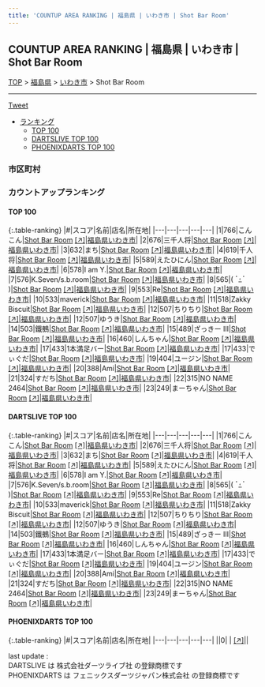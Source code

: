 ```yaml
---
title: 'COUNTUP AREA RANKING | 福島県 | いわき市 | Shot Bar Room'
---
```

## COUNTUP AREA RANKING | 福島県 | いわき市 | Shot Bar Room

[TOP](/darts/rank/) > [福島県](/darts/rank/福島県/) > [いわき市](/darts/rank/福島県/いわき市/) > Shot Bar Room

___

<a href="https://twitter.com/share?ref_src=twsrc%5Etfw" data-text="COUNTUP AREA RANKING | 福島県いわき市Shot Bar Room" class="twitter-share-button" data-hashtags="DARTSLIVE,PHOENIXDARTS,darts,ダーツ" data-show-count="false">Tweet</a>

* [ランキング](#カウントアップランキング)
    * [TOP 100](#top-100)
    * [DARTSLIVE TOP 100](#dartslive-top-100)
    * [PHOENIXDARTS TOP 100](#phoenixdarts-top-100)

### 市区町村

<ul>

</ul>

### カウントアップランキング

#### TOP 100



{:.table-ranking}
|#|スコア|名前|店名|所在地|
|---|---|---|---|---|
|1|766|<span class="rank-name-dl">こんこん</span>|<a href="/darts/rank/shops/53e0bfd0aeb068390d9b047a20a7ba1e.html">Shot Bar Room</a> <a href="https://search.dartslive.com/jp/shop/53e0bfd0aeb068390d9b047a20a7ba1e">[↗]</a>|<a href="/darts/rank/福島県/いわき市">福島県いわき市</a>|
|2|676|<span class="rank-name-dl">三千人将</span>|<a href="/darts/rank/shops/53e0bfd0aeb068390d9b047a20a7ba1e.html">Shot Bar Room</a> <a href="https://search.dartslive.com/jp/shop/53e0bfd0aeb068390d9b047a20a7ba1e">[↗]</a>|<a href="/darts/rank/福島県/いわき市">福島県いわき市</a>|
|3|632|<span class="rank-name-dl">まち</span>|<a href="/darts/rank/shops/53e0bfd0aeb068390d9b047a20a7ba1e.html">Shot Bar Room</a> <a href="https://search.dartslive.com/jp/shop/53e0bfd0aeb068390d9b047a20a7ba1e">[↗]</a>|<a href="/darts/rank/福島県/いわき市">福島県いわき市</a>|
|4|619|<span class="rank-name-dl">千人将</span>|<a href="/darts/rank/shops/53e0bfd0aeb068390d9b047a20a7ba1e.html">Shot Bar Room</a> <a href="https://search.dartslive.com/jp/shop/53e0bfd0aeb068390d9b047a20a7ba1e">[↗]</a>|<a href="/darts/rank/福島県/いわき市">福島県いわき市</a>|
|5|589|<span class="rank-name-dl">えたひにん</span>|<a href="/darts/rank/shops/53e0bfd0aeb068390d9b047a20a7ba1e.html">Shot Bar Room</a> <a href="https://search.dartslive.com/jp/shop/53e0bfd0aeb068390d9b047a20a7ba1e">[↗]</a>|<a href="/darts/rank/福島県/いわき市">福島県いわき市</a>|
|6|578|<span class="rank-name-dl">I am Y.</span>|<a href="/darts/rank/shops/53e0bfd0aeb068390d9b047a20a7ba1e.html">Shot Bar Room</a> <a href="https://search.dartslive.com/jp/shop/53e0bfd0aeb068390d9b047a20a7ba1e">[↗]</a>|<a href="/darts/rank/福島県/いわき市">福島県いわき市</a>|
|7|576|<span class="rank-name-dl">K.Seven/s.b.room</span>|<a href="/darts/rank/shops/53e0bfd0aeb068390d9b047a20a7ba1e.html">Shot Bar Room</a> <a href="https://search.dartslive.com/jp/shop/53e0bfd0aeb068390d9b047a20a7ba1e">[↗]</a>|<a href="/darts/rank/福島県/いわき市">福島県いわき市</a>|
|8|565|<span class="rank-name-dl">( ॱߑॱ )</span>|<a href="/darts/rank/shops/53e0bfd0aeb068390d9b047a20a7ba1e.html">Shot Bar Room</a> <a href="https://search.dartslive.com/jp/shop/53e0bfd0aeb068390d9b047a20a7ba1e">[↗]</a>|<a href="/darts/rank/福島県/いわき市">福島県いわき市</a>|
|9|553|<span class="rank-name-dl">Re</span>|<a href="/darts/rank/shops/53e0bfd0aeb068390d9b047a20a7ba1e.html">Shot Bar Room</a> <a href="https://search.dartslive.com/jp/shop/53e0bfd0aeb068390d9b047a20a7ba1e">[↗]</a>|<a href="/darts/rank/福島県/いわき市">福島県いわき市</a>|
|10|533|<span class="rank-name-dl">maverick</span>|<a href="/darts/rank/shops/53e0bfd0aeb068390d9b047a20a7ba1e.html">Shot Bar Room</a> <a href="https://search.dartslive.com/jp/shop/53e0bfd0aeb068390d9b047a20a7ba1e">[↗]</a>|<a href="/darts/rank/福島県/いわき市">福島県いわき市</a>|
|11|518|<span class="rank-name-dl">Zakky Biscuit</span>|<a href="/darts/rank/shops/53e0bfd0aeb068390d9b047a20a7ba1e.html">Shot Bar Room</a> <a href="https://search.dartslive.com/jp/shop/53e0bfd0aeb068390d9b047a20a7ba1e">[↗]</a>|<a href="/darts/rank/福島県/いわき市">福島県いわき市</a>|
|12|507|<span class="rank-name-dl">ちりちり</span>|<a href="/darts/rank/shops/53e0bfd0aeb068390d9b047a20a7ba1e.html">Shot Bar Room</a> <a href="https://search.dartslive.com/jp/shop/53e0bfd0aeb068390d9b047a20a7ba1e">[↗]</a>|<a href="/darts/rank/福島県/いわき市">福島県いわき市</a>|
|12|507|<span class="rank-name-dl">ゆうき</span>|<a href="/darts/rank/shops/53e0bfd0aeb068390d9b047a20a7ba1e.html">Shot Bar Room</a> <a href="https://search.dartslive.com/jp/shop/53e0bfd0aeb068390d9b047a20a7ba1e">[↗]</a>|<a href="/darts/rank/福島県/いわき市">福島県いわき市</a>|
|14|503|<span class="rank-name-dl">鐵鵺</span>|<a href="/darts/rank/shops/53e0bfd0aeb068390d9b047a20a7ba1e.html">Shot Bar Room</a> <a href="https://search.dartslive.com/jp/shop/53e0bfd0aeb068390d9b047a20a7ba1e">[↗]</a>|<a href="/darts/rank/福島県/いわき市">福島県いわき市</a>|
|15|489|<span class="rank-name-dl">ざっきー III</span>|<a href="/darts/rank/shops/53e0bfd0aeb068390d9b047a20a7ba1e.html">Shot Bar Room</a> <a href="https://search.dartslive.com/jp/shop/53e0bfd0aeb068390d9b047a20a7ba1e">[↗]</a>|<a href="/darts/rank/福島県/いわき市">福島県いわき市</a>|
|16|460|<span class="rank-name-dl">しんちゃん</span>|<a href="/darts/rank/shops/53e0bfd0aeb068390d9b047a20a7ba1e.html">Shot Bar Room</a> <a href="https://search.dartslive.com/jp/shop/53e0bfd0aeb068390d9b047a20a7ba1e">[↗]</a>|<a href="/darts/rank/福島県/いわき市">福島県いわき市</a>|
|17|433|<span class="rank-name-dl">1本満足バー</span>|<a href="/darts/rank/shops/53e0bfd0aeb068390d9b047a20a7ba1e.html">Shot Bar Room</a> <a href="https://search.dartslive.com/jp/shop/53e0bfd0aeb068390d9b047a20a7ba1e">[↗]</a>|<a href="/darts/rank/福島県/いわき市">福島県いわき市</a>|
|17|433|<span class="rank-name-dl">でぃぐだ</span>|<a href="/darts/rank/shops/53e0bfd0aeb068390d9b047a20a7ba1e.html">Shot Bar Room</a> <a href="https://search.dartslive.com/jp/shop/53e0bfd0aeb068390d9b047a20a7ba1e">[↗]</a>|<a href="/darts/rank/福島県/いわき市">福島県いわき市</a>|
|19|404|<span class="rank-name-dl">ユージン</span>|<a href="/darts/rank/shops/53e0bfd0aeb068390d9b047a20a7ba1e.html">Shot Bar Room</a> <a href="https://search.dartslive.com/jp/shop/53e0bfd0aeb068390d9b047a20a7ba1e">[↗]</a>|<a href="/darts/rank/福島県/いわき市">福島県いわき市</a>|
|20|388|<span class="rank-name-dl">Ami</span>|<a href="/darts/rank/shops/53e0bfd0aeb068390d9b047a20a7ba1e.html">Shot Bar Room</a> <a href="https://search.dartslive.com/jp/shop/53e0bfd0aeb068390d9b047a20a7ba1e">[↗]</a>|<a href="/darts/rank/福島県/いわき市">福島県いわき市</a>|
|21|324|<span class="rank-name-dl">すだち</span>|<a href="/darts/rank/shops/53e0bfd0aeb068390d9b047a20a7ba1e.html">Shot Bar Room</a> <a href="https://search.dartslive.com/jp/shop/53e0bfd0aeb068390d9b047a20a7ba1e">[↗]</a>|<a href="/darts/rank/福島県/いわき市">福島県いわき市</a>|
|22|315|<span class="rank-name-dl">NO NAME 2464</span>|<a href="/darts/rank/shops/53e0bfd0aeb068390d9b047a20a7ba1e.html">Shot Bar Room</a> <a href="https://search.dartslive.com/jp/shop/53e0bfd0aeb068390d9b047a20a7ba1e">[↗]</a>|<a href="/darts/rank/福島県/いわき市">福島県いわき市</a>|
|23|249|<span class="rank-name-dl">まーちゃん</span>|<a href="/darts/rank/shops/53e0bfd0aeb068390d9b047a20a7ba1e.html">Shot Bar Room</a> <a href="https://search.dartslive.com/jp/shop/53e0bfd0aeb068390d9b047a20a7ba1e">[↗]</a>|<a href="/darts/rank/福島県/いわき市">福島県いわき市</a>|


#### DARTSLIVE TOP 100



{:.table-ranking}
|#|スコア|名前|店名|所在地|
|---|---|---|---|---|
|1|766|<span class="rank-name-dl">こんこん</span>|<a href="/darts/rank/shops/53e0bfd0aeb068390d9b047a20a7ba1e.html">Shot Bar Room</a> <a href="https://search.dartslive.com/jp/shop/53e0bfd0aeb068390d9b047a20a7ba1e">[↗]</a>|<a href="/darts/rank/福島県/いわき市">福島県いわき市</a>|
|2|676|<span class="rank-name-dl">三千人将</span>|<a href="/darts/rank/shops/53e0bfd0aeb068390d9b047a20a7ba1e.html">Shot Bar Room</a> <a href="https://search.dartslive.com/jp/shop/53e0bfd0aeb068390d9b047a20a7ba1e">[↗]</a>|<a href="/darts/rank/福島県/いわき市">福島県いわき市</a>|
|3|632|<span class="rank-name-dl">まち</span>|<a href="/darts/rank/shops/53e0bfd0aeb068390d9b047a20a7ba1e.html">Shot Bar Room</a> <a href="https://search.dartslive.com/jp/shop/53e0bfd0aeb068390d9b047a20a7ba1e">[↗]</a>|<a href="/darts/rank/福島県/いわき市">福島県いわき市</a>|
|4|619|<span class="rank-name-dl">千人将</span>|<a href="/darts/rank/shops/53e0bfd0aeb068390d9b047a20a7ba1e.html">Shot Bar Room</a> <a href="https://search.dartslive.com/jp/shop/53e0bfd0aeb068390d9b047a20a7ba1e">[↗]</a>|<a href="/darts/rank/福島県/いわき市">福島県いわき市</a>|
|5|589|<span class="rank-name-dl">えたひにん</span>|<a href="/darts/rank/shops/53e0bfd0aeb068390d9b047a20a7ba1e.html">Shot Bar Room</a> <a href="https://search.dartslive.com/jp/shop/53e0bfd0aeb068390d9b047a20a7ba1e">[↗]</a>|<a href="/darts/rank/福島県/いわき市">福島県いわき市</a>|
|6|578|<span class="rank-name-dl">I am Y.</span>|<a href="/darts/rank/shops/53e0bfd0aeb068390d9b047a20a7ba1e.html">Shot Bar Room</a> <a href="https://search.dartslive.com/jp/shop/53e0bfd0aeb068390d9b047a20a7ba1e">[↗]</a>|<a href="/darts/rank/福島県/いわき市">福島県いわき市</a>|
|7|576|<span class="rank-name-dl">K.Seven/s.b.room</span>|<a href="/darts/rank/shops/53e0bfd0aeb068390d9b047a20a7ba1e.html">Shot Bar Room</a> <a href="https://search.dartslive.com/jp/shop/53e0bfd0aeb068390d9b047a20a7ba1e">[↗]</a>|<a href="/darts/rank/福島県/いわき市">福島県いわき市</a>|
|8|565|<span class="rank-name-dl">( ॱߑॱ )</span>|<a href="/darts/rank/shops/53e0bfd0aeb068390d9b047a20a7ba1e.html">Shot Bar Room</a> <a href="https://search.dartslive.com/jp/shop/53e0bfd0aeb068390d9b047a20a7ba1e">[↗]</a>|<a href="/darts/rank/福島県/いわき市">福島県いわき市</a>|
|9|553|<span class="rank-name-dl">Re</span>|<a href="/darts/rank/shops/53e0bfd0aeb068390d9b047a20a7ba1e.html">Shot Bar Room</a> <a href="https://search.dartslive.com/jp/shop/53e0bfd0aeb068390d9b047a20a7ba1e">[↗]</a>|<a href="/darts/rank/福島県/いわき市">福島県いわき市</a>|
|10|533|<span class="rank-name-dl">maverick</span>|<a href="/darts/rank/shops/53e0bfd0aeb068390d9b047a20a7ba1e.html">Shot Bar Room</a> <a href="https://search.dartslive.com/jp/shop/53e0bfd0aeb068390d9b047a20a7ba1e">[↗]</a>|<a href="/darts/rank/福島県/いわき市">福島県いわき市</a>|
|11|518|<span class="rank-name-dl">Zakky Biscuit</span>|<a href="/darts/rank/shops/53e0bfd0aeb068390d9b047a20a7ba1e.html">Shot Bar Room</a> <a href="https://search.dartslive.com/jp/shop/53e0bfd0aeb068390d9b047a20a7ba1e">[↗]</a>|<a href="/darts/rank/福島県/いわき市">福島県いわき市</a>|
|12|507|<span class="rank-name-dl">ちりちり</span>|<a href="/darts/rank/shops/53e0bfd0aeb068390d9b047a20a7ba1e.html">Shot Bar Room</a> <a href="https://search.dartslive.com/jp/shop/53e0bfd0aeb068390d9b047a20a7ba1e">[↗]</a>|<a href="/darts/rank/福島県/いわき市">福島県いわき市</a>|
|12|507|<span class="rank-name-dl">ゆうき</span>|<a href="/darts/rank/shops/53e0bfd0aeb068390d9b047a20a7ba1e.html">Shot Bar Room</a> <a href="https://search.dartslive.com/jp/shop/53e0bfd0aeb068390d9b047a20a7ba1e">[↗]</a>|<a href="/darts/rank/福島県/いわき市">福島県いわき市</a>|
|14|503|<span class="rank-name-dl">鐵鵺</span>|<a href="/darts/rank/shops/53e0bfd0aeb068390d9b047a20a7ba1e.html">Shot Bar Room</a> <a href="https://search.dartslive.com/jp/shop/53e0bfd0aeb068390d9b047a20a7ba1e">[↗]</a>|<a href="/darts/rank/福島県/いわき市">福島県いわき市</a>|
|15|489|<span class="rank-name-dl">ざっきー III</span>|<a href="/darts/rank/shops/53e0bfd0aeb068390d9b047a20a7ba1e.html">Shot Bar Room</a> <a href="https://search.dartslive.com/jp/shop/53e0bfd0aeb068390d9b047a20a7ba1e">[↗]</a>|<a href="/darts/rank/福島県/いわき市">福島県いわき市</a>|
|16|460|<span class="rank-name-dl">しんちゃん</span>|<a href="/darts/rank/shops/53e0bfd0aeb068390d9b047a20a7ba1e.html">Shot Bar Room</a> <a href="https://search.dartslive.com/jp/shop/53e0bfd0aeb068390d9b047a20a7ba1e">[↗]</a>|<a href="/darts/rank/福島県/いわき市">福島県いわき市</a>|
|17|433|<span class="rank-name-dl">1本満足バー</span>|<a href="/darts/rank/shops/53e0bfd0aeb068390d9b047a20a7ba1e.html">Shot Bar Room</a> <a href="https://search.dartslive.com/jp/shop/53e0bfd0aeb068390d9b047a20a7ba1e">[↗]</a>|<a href="/darts/rank/福島県/いわき市">福島県いわき市</a>|
|17|433|<span class="rank-name-dl">でぃぐだ</span>|<a href="/darts/rank/shops/53e0bfd0aeb068390d9b047a20a7ba1e.html">Shot Bar Room</a> <a href="https://search.dartslive.com/jp/shop/53e0bfd0aeb068390d9b047a20a7ba1e">[↗]</a>|<a href="/darts/rank/福島県/いわき市">福島県いわき市</a>|
|19|404|<span class="rank-name-dl">ユージン</span>|<a href="/darts/rank/shops/53e0bfd0aeb068390d9b047a20a7ba1e.html">Shot Bar Room</a> <a href="https://search.dartslive.com/jp/shop/53e0bfd0aeb068390d9b047a20a7ba1e">[↗]</a>|<a href="/darts/rank/福島県/いわき市">福島県いわき市</a>|
|20|388|<span class="rank-name-dl">Ami</span>|<a href="/darts/rank/shops/53e0bfd0aeb068390d9b047a20a7ba1e.html">Shot Bar Room</a> <a href="https://search.dartslive.com/jp/shop/53e0bfd0aeb068390d9b047a20a7ba1e">[↗]</a>|<a href="/darts/rank/福島県/いわき市">福島県いわき市</a>|
|21|324|<span class="rank-name-dl">すだち</span>|<a href="/darts/rank/shops/53e0bfd0aeb068390d9b047a20a7ba1e.html">Shot Bar Room</a> <a href="https://search.dartslive.com/jp/shop/53e0bfd0aeb068390d9b047a20a7ba1e">[↗]</a>|<a href="/darts/rank/福島県/いわき市">福島県いわき市</a>|
|22|315|<span class="rank-name-dl">NO NAME 2464</span>|<a href="/darts/rank/shops/53e0bfd0aeb068390d9b047a20a7ba1e.html">Shot Bar Room</a> <a href="https://search.dartslive.com/jp/shop/53e0bfd0aeb068390d9b047a20a7ba1e">[↗]</a>|<a href="/darts/rank/福島県/いわき市">福島県いわき市</a>|
|23|249|<span class="rank-name-dl">まーちゃん</span>|<a href="/darts/rank/shops/53e0bfd0aeb068390d9b047a20a7ba1e.html">Shot Bar Room</a> <a href="https://search.dartslive.com/jp/shop/53e0bfd0aeb068390d9b047a20a7ba1e">[↗]</a>|<a href="/darts/rank/福島県/いわき市">福島県いわき市</a>|


#### PHOENIXDARTS TOP 100



{:.table-ranking}
|#|スコア|名前|店名|所在地|
|---|---|---|---|---|
||0|<span class="rank-name-dl"> </span>|<a href="/darts/rank/shops/.html"></a> <a href="">[↗]</a>|<a href="/darts/rank//"></a>|


<div class="footer border-top border-gray-light mt-5 pt-3 text-right text-gray">
    last update : <span style="font-weight: italic" id="foot_last_modified"></span><br />
    DARTSLIVE は 株式会社ダーツライブ社 の登録商標です<br />
    PHOENIXDARTS は フェニックスダーツジャパン株式会社 の登録商標です<br />
</div>

<script src="https://cdnjs.cloudflare.com/ajax/libs/jquery.tablesorter/2.31.3/js/jquery.tablesorter.min.js" integrity="sha512-qzgd5cYSZcosqpzpn7zF2ZId8f/8CHmFKZ8j7mU4OUXTNRd5g+ZHBPsgKEwoqxCtdQvExE5LprwwPAgoicguNg==" crossorigin="anonymous" referrerpolicy="no-referrer"></script>
<link rel="stylesheet" href="https://cdnjs.cloudflare.com/ajax/libs/jquery.tablesorter/2.31.3/css/theme.default.min.css" integrity="sha512-wghhOJkjQX0Lh3NSWvNKeZ0ZpNn+SPVXX1Qyc9OCaogADktxrBiBdKGDoqVUOyhStvMBmJQ8ZdMHiR3wuEq8+w==" crossorigin="anonymous" referrerpolicy="no-referrer" />
<script>
$(function() {
    $(".table-ranking").tablesorter({sortList:[[0, 0]]});
    $("#foot_last_modified").text(formatDate(new Date(document.lastModified), 'yyyy-MM-dd HH:mm:ss'));
});
</script>

<script async src="https://platform.twitter.com/widgets.js" charset="utf-8"></script>